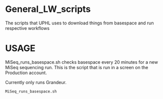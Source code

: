 # General_LW_scripts
The scripts that UPHL uses to download things from basespace and run respective workflows

# USAGE

MiSeq_runs_basespace.sh checks basespace every 20 minutes for a new MiSeq sequencing run. This is the script that is run in a screen on the Production account.

Currently only runs Grandeur. 

```
MiSeq_runs_basespace.sh
```
